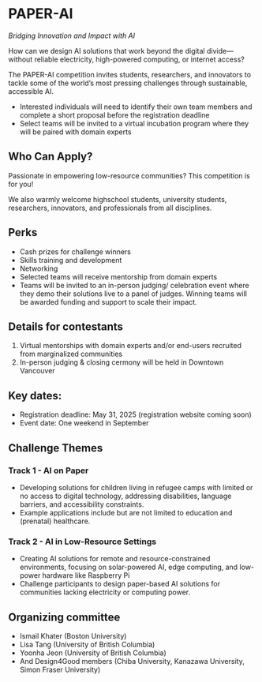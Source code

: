 # PAPER-AI

*Bridging Innovation and Impact with AI*

How can we design AI solutions that work beyond the digital divide—without reliable electricity, high-powered computing, or internet access? 

The PAPER-AI competition invites students, researchers, and innovators to tackle some of the world’s most pressing challenges through sustainable, accessible AI.

- Interested individuals will need to identify their own team members and complete a short proposal before the registration deadline
- Select teams will be invited to a virtual incubation program where they will be paired with domain experts 

## Who Can Apply?

Passionate in empowering low-resource communities? This competition is for you!

We also warmly welcome highschool students, university students, researchers, innovators, and professionals from all disciplines. 

## Perks

- Cash prizes for challenge winners
- Skills training and development
- Networking
- Selected teams will receive mentorship from domain experts
- Teams will be invited to an in-person judging/ celebration event where they demo their solutions live to a panel of judges. Winning teams will be awarded funding and support to scale their impact.

## Details for contestants 

1. Virtual mentorships with domain experts and/or end-users recruited from marginalized communities
2. In-person judging & closing cermony will be held in Downtown Vancouver

## Key dates:

- Registration deadline: May 31, 2025 (registration website coming soon)
- Event date: One weekend in September

## Challenge Themes

### Track 1 - AI on Paper

- Developing solutions for children living in refugee camps with limited or no access to digital technology, addressing disabilities, language barriers, and accessibility constraints.
- Example applications include but are not limited to education and (prenatal) healthcare.

### Track 2 - AI in Low-Resource Settings

- Creating AI solutions for remote and resource-constrained environments, focusing on solar-powered AI, edge computing, and low-power hardware like Raspberry Pi
- Challenge participants to design paper-based AI solutions for communities lacking electricity or computing power.


## Organizing committee

- Ismail Khater (Boston University)
- Lisa Tang (University of British Columbia)
- Yoonha Jeon (University of British Columbia)
- And Design4Good members (Chiba University, Kanazawa University, Simon Fraser University)
